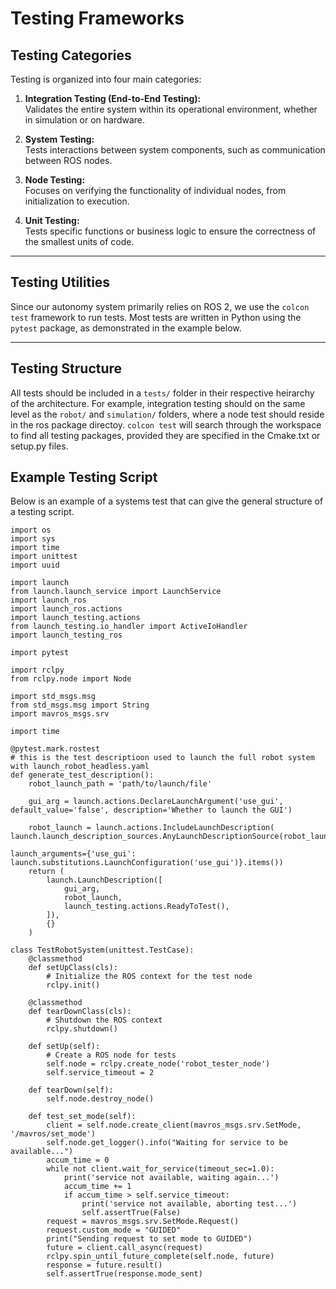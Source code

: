 # Testing Frameworks

## Testing Categories
Testing is organized into four main categories:

1. **Integration Testing (End-to-End Testing):**  
   Validates the entire system within its operational environment, whether in simulation or on hardware.

2. **System Testing:**  
   Tests interactions between system components, such as communication between ROS nodes.

3. **Node Testing:**  
   Focuses on verifying the functionality of individual nodes, from initialization to execution.

4. **Unit Testing:**  
   Tests specific functions or business logic to ensure the correctness of the smallest units of code.

---

## Testing Utilities
Since our autonomy system primarily relies on ROS 2, we use the `colcon test` framework to run tests. Most tests are written in Python using the `pytest` package, as demonstrated in the example below.

---

## Testing Structure
All tests should be included in a ```tests/``` folder in their respective heirarchy of the architecture. For example, integration testing should on the same level as the ```robot/``` and ```simulation/``` folders, where a node test should reside in the ros package directoy. ```colcon test``` will search through the workspace to find all testing packages, provided they are specified in the Cmake.txt or setup.py files.

## Example Testing Script

Below is an example of a systems test that can give the general structure of a testing script.

```
import os
import sys
import time
import unittest
import uuid

import launch
from launch.launch_service import LaunchService
import launch_ros
import launch_ros.actions
import launch_testing.actions
from launch_testing.io_handler import ActiveIoHandler
import launch_testing_ros

import pytest

import rclpy
from rclpy.node import Node

import std_msgs.msg
from std_msgs.msg import String
import mavros_msgs.srv

import time

@pytest.mark.rostest
# this is the test descriptioon used to launch the full robot system with launch_robot_headless.yaml
def generate_test_description():
    robot_launch_path = 'path/to/launch/file'

    gui_arg = launch.actions.DeclareLaunchArgument('use_gui', default_value='false', description='Whether to launch the GUI')

    robot_launch = launch.actions.IncludeLaunchDescription( launch.launch_description_sources.AnyLaunchDescriptionSource(robot_launch_path),
                                                            launch_arguments={'use_gui': launch.substitutions.LaunchConfiguration('use_gui')}.items())
    return (
        launch.LaunchDescription([
            gui_arg,
            robot_launch,
            launch_testing.actions.ReadyToTest(),
        ]),
        {}
    )

class TestRobotSystem(unittest.TestCase):
    @classmethod
    def setUpClass(cls):
        # Initialize the ROS context for the test node
        rclpy.init()

    @classmethod
    def tearDownClass(cls):
        # Shutdown the ROS context
        rclpy.shutdown()

    def setUp(self):
        # Create a ROS node for tests
        self.node = rclpy.create_node('robot_tester_node')
        self.service_timeout = 2

    def tearDown(self):
        self.node.destroy_node()

    def test_set_mode(self):
        client = self.node.create_client(mavros_msgs.srv.SetMode, '/mavros/set_mode')
        self.node.get_logger().info("Waiting for service to be available...")
        accum_time = 0
        while not client.wait_for_service(timeout_sec=1.0):
            print('service not available, waiting again...')
            accum_time += 1
            if accum_time > self.service_timeout:
                print('service not available, aborting test...')
                self.assertTrue(False)
        request = mavros_msgs.srv.SetMode.Request()
        request.custom_mode = "GUIDED"
        print("Sending request to set mode to GUIDED") 
        future = client.call_async(request)
        rclpy.spin_until_future_complete(self.node, future)
        response = future.result()
        self.assertTrue(response.mode_sent)
```